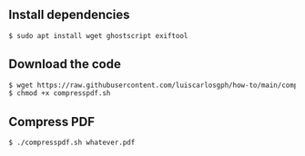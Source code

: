 Install dependencies
--------------------
```bash
$ sudo apt install wget ghostscript exiftool
```

Download the code
-----------------
```bash
$ wget https://raw.githubusercontent.com/luiscarlosgph/how-to/main/compress-pdf/compresspdf.sh
$ chmod +x compresspdf.sh
```

Compress PDF
------------
```bash
$ ./compresspdf.sh whatever.pdf
```
